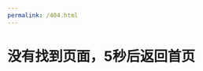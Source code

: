 ```yaml
---
permalink: /404.html
---
```


<meta http-equiv="refresh" content="5;url=${host}">


# 没有找到页面，5秒后返回首页